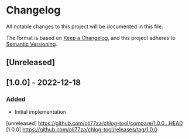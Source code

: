 # Changelog

All notable changes to this project will be documented in this file.

The format is based on [Keep a Changelog](https://keepachangelog.com/en/1.0.0/),
and this project adheres to [Semantic Versioning](https://semver.org/spec/v2.0.0.html).

## [Unreleased]

## [1.0.0] - 2022-12-18

### Added 

- Initial implementation

[unreleased] https://github.com/oli77za/chlog-tool/compare/1.0.0...HEAD
[1.0.0] https://github.com/oli77za/chlog-tool/releases/tag/1.0.0
